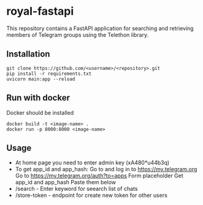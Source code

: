 ﻿# royal-fastapi
This repository contains a FastAPI application for searching and retrieving members of Telegram groups using the Telethon library.

## Installation
```shell
git clone https://github.com/<username>/<repository>.git
pip install -r requirements.txt
uvicorn main:app --reload
```

## Run with docker
Docker should be installed
```shell
docker build -t <image-name> . 
docker run -p 8000:8000 <image-name>
```
## Usage
- At home page you need to enter admin key (xA480*u44b3q)
- To get app_id and app_hash:
  Go to and log in to https://my.telegram.org
  Go to https://my.telegram.org/auth?to=apps
  Form placeholder
  Get app_id and app_hash
  Paste them below
- /search - Enter keyword for seearch list of chats
- /store-token - endpoint for create new token for other users
